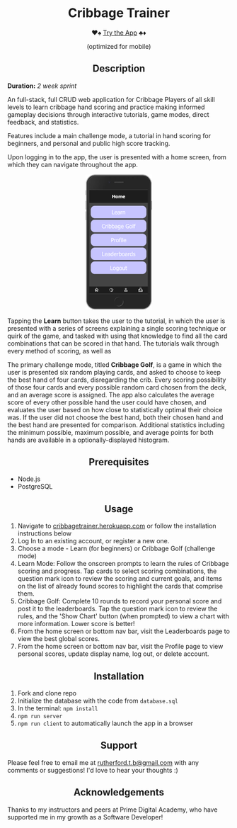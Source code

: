 <style>
  h1,h2,h3,h4 {
    text-align: center;
  }
  img[alt=Home] {
    width: 100px;
  }
  .flex{
    display: flex;
  }
  .text-center{
    text-align: center;
  }
</style>
# Cribbage Trainer

<div class="text-center">
♥️♠️ <a href="http://cribbagetrainer.herokuapp.com">Try the App</a> ♣️♦️

(optimized for mobile)
</div>

## Description
**Duration:** _2 week sprint_

An full-stack, full CRUD web application for Cribbage Players of all skill levels to learn cribbage hand scoring and practice making informed gameplay decisions through interactive tutorials, game modes, direct feedback, and statistics.

Features include a main challenge mode, a tutorial in hand scoring for beginners, and personal and public high score tracking.

<div>
Upon logging in to the app, the user is presented with a home screen, from which they can navigate throughout the app.
</div>

<p align="center">
  <img width="150" src="images/home_screen.png">
</p>

Tapping the **Learn** button takes the user to the tutorial, in which the user is presented with a series of screens explaining a single scoring technique or quirk of the game, and tasked with using that knowledge to find all the card combinations that can be scored in that hand. The tutorials walk through every method of scoring, as well as 

The primary challenge mode, titled **Cribbage Golf**, is a game in which the user is presented six random playing cards, and asked to choose to keep the best hand of four cards, disregarding the crib. Every scoring possibility of those four cards and every possible random card chosen from the deck, and an average score is assigned. The app also calculates the average score of every other possible hand the user could have chosen, and evaluates the user based on how close to statistically optimal their choice was. If the user did not choose the best hand, both their chosen hand and the best hand are presented for comparison. Additional statistics including the minimum possible, maximum possible, and average points for both hands are available in a optionally-displayed histogram.

## Prerequisites

- Node.js
- PostgreSQL

## Usage

1. Navigate to [cribbagetrainer.herokuapp.com](http://cribbagetrainer.herokuapp.com) or follow the installation instructions below
2. Log In to an existing account, or register a new one.
3. Choose a mode - Learn (for beginners) or Cribbage Golf (challenge mode)
4. Learn Mode: Follow the onscreen prompts to learn the rules of Cribbage scoring and progress. Tap cards to select scoring combinations, the question mark icon to review the scoring and current goals, and items on the list of already found scores to highlight the cards that comprise them.
5. Cribbage Golf: Complete 10 rounds to record your personal score and post it to the leaderboards. Tap the question mark icon to review the rules, and the 'Show Chart' button (when prompted) to view a chart with more information. Lower score is better!
6. From the home screen or bottom nav bar, visit the Leaderboards page to view the best global scores.
7. From the home screen or bottom nav bar, visit the Profile page to view personal scores, update display name, log out, or delete account.

## Installation

1. Fork and clone repo
2. Initialize the database with the code from `database.sql`
3. In the terminal: `npm install`
4. `npm run server`
5. `npm run client` to automatically launch the app in a browser

## Support

Please feel free to email me at rutherford.t.b@gmail.com with any comments or suggestions! I'd love to hear your thoughts :)

## Acknowledgements

Thanks to my instructors and peers at Prime Digital Academy, who have supported me in my growth as a Software Developer!